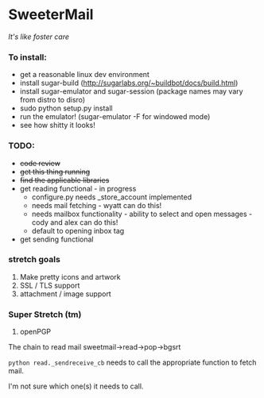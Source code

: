 SweeterMail
===========
_It's like foster care_

### To install:
- get a reasonable linux dev environment
- install sugar-build (http://sugarlabs.org/~buildbot/docs/build.html)
- install sugar-emulator and sugar-session (package names may vary from distro to disro)
- sudo python setup.py install
- run the emulator! (sugar-emulator -F for windowed mode)
- see how shitty it looks!

### TODO:

* ~~code review~~
* ~~get this thing running~~
* ~~find the applicable libraries~~
* get reading functional - in progress
  * configure.py needs _store_account implemented
  * needs mail fetching - wyatt can do this!
  * needs mailbox functionality - ability to select and open messages - cody and alex can do this!
  * default to opening inbox tag
* get sending functional

### stretch goals
1. Make pretty icons and artwork
1. SSL / TLS support
1. attachment / image support

### Super Stretch (tm)
1. openPGP

The chain to read mail
sweetmail->read->pop->bgsrt

`python read._sendreceive_cb` needs to call the appropriate function to fetch mail.

I'm not sure which one(s) it needs to call.

